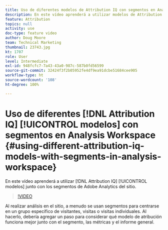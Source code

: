 ```yaml
---
title: Uso de diferentes modelos de Attribution IQ con segmentos en Analysis Workspace
description: En este vídeo aprenderá a utilizar modelos de Attribution IQ junto con segmentos de Adobe Analytics en el sitio.
feature: Attribution
topics: null
activity: use
doc-type: feature video
author: Doug Moore
team: Technical Marketing
thumbnail: 23743.jpg
kt: 1707
role: User
level: Intermediate
exl-id: 948fcfc7-7a43-43a0-987c-587b0fd56599
source-git-commit: 32424f3f2b05952fe4df9ea91dcbe51684cee905
workflow-type: ht
source-wordcount: '108'
ht-degree: 100%

---
```


# Uso de diferentes [!DNL Attribution IQ] [!UICONTROL modelos] con segmentos en Analysis Workspace {#using-different-attribution-iq-models-with-segments-in-analysis-workspace}

En este vídeo aprenderá a utilizar [!DNL Attribution IQ] [!UICONTROL modelos] junto con los segmentos de Adobe Analytics del sitio.

>[!VIDEO](https://video.tv.adobe.com/v/23743/?quality=12)

Al realizar análisis en el sitio, a menudo se usan segmentos para centrarse en un grupo específico de visitantes, visitas o visitas individuales. Al hacerlo, debería agregar un paso para considerar qué modelo de atribución funciona mejor junto con el segmento, las métricas y el informe general.
